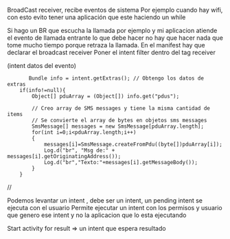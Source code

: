 BroadCast receiver, recibe eventos de sistema
  Por ejemplo cuando hay wifi, con esto evito tener una aplicación que este haciendo un while
  
  Si hago un BR que escucha la llamada por ejemplo y mi aplicacion atiende el evento de llamada entrante lo que debe hacer 
  no hay que hacer nada que tome mucho tiempo porque retraza la llamada.
  En el manifest hay que declarar el broadcast receiver
  Poner el intent filter dentro del tag receiver


   (intent datos del evento)
   
   
           Bundle info = intent.getExtras(); // Obtengo los datos de extras
        if(info!=null){
            Object[] pduArray = (Object[]) info.get("pdus"); 
            
            // Creo array de SMS messages y tiene la misma cantidad de items
            // Se convierte el array de bytes en objetos sms messages
            SmsMessage[] messages = new SmsMessage[pduArray.length];
            for(int i=0;i<pduArray.length;i++)
            {
                messages[i]=SmsMessage.createFromPdu((byte[])pduArray[i]);
                Log.d("br", "Msg de:" + messages[i].getOriginatingAddress());
                Log.d("br","Texto:"+messages[i].getMessageBody());
            }
        }



  //
  
  Podemos levantar un intent , debe ser un intent, 
  un pending intent se ejecuta con el usuario
  Permite ejecutar un intent con los permisos y usuario que genero ese intent y no la aplicacion que lo esta ejecutando
  
  Start activity for result => un intent que espera resultado
  
